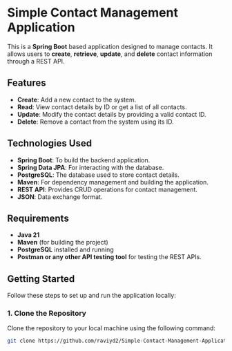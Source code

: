 # Simple Contact Management Application

This is a **Spring Boot** based application designed to manage contacts. It allows users to **create**, **retrieve**, **update**, and **delete** contact information through a REST API.

## Features

- **Create**: Add a new contact to the system.
- **Read**: View contact details by ID or get a list of all contacts.
- **Update**: Modify the contact details by providing a valid contact ID.
- **Delete**: Remove a contact from the system using its ID.

## Technologies Used

- **Spring Boot**: To build the backend application.
- **Spring Data JPA**: For interacting with the database.
- **PostgreSQL**: The database used to store contact details.
- **Maven**: For dependency management and building the application.
- **REST API**: Provides CRUD operations for contact management.
- **JSON**: Data exchange format.

## Requirements

- **Java 21**
- **Maven** (for building the project)
- **PostgreSQL** installed and running
- **Postman or any other API testing tool** for testing the REST APIs.

## Getting Started

Follow these steps to set up and run the application locally:

### 1. Clone the Repository

Clone the repository to your local machine using the following command:

```bash
git clone https://github.com/raviyd2/Simple-Contact-Management-Application.git
